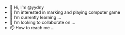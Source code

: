 - 👋 Hi, I’m @yydny	
- 👀 I’m interested in marking and playing computer game
- 🌱 I’m currently learning ...
- 💞️ I’m looking to collaborate on ...
- 📫 How to reach me ...

<!---
yydny/yydny is a ✨ special ✨ repository because its `README.md` (this file) appears on your GitHub profile.
You can click the Preview link to take a look at your changes.
--->
